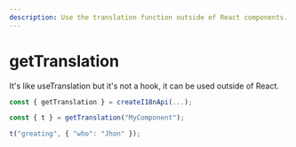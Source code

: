 ```yaml
---
description: Use the translation function outside of React components.
---
```


# getTranslation

It's like useTranslation but it's not a hook, it can be used outside of React. &#x20;

```typescript
const { getTranslation } = createI18nApi(...);

const { t } = getTranslation("MyComponent");  

t("greating", { "who": "Jhon" });
```
